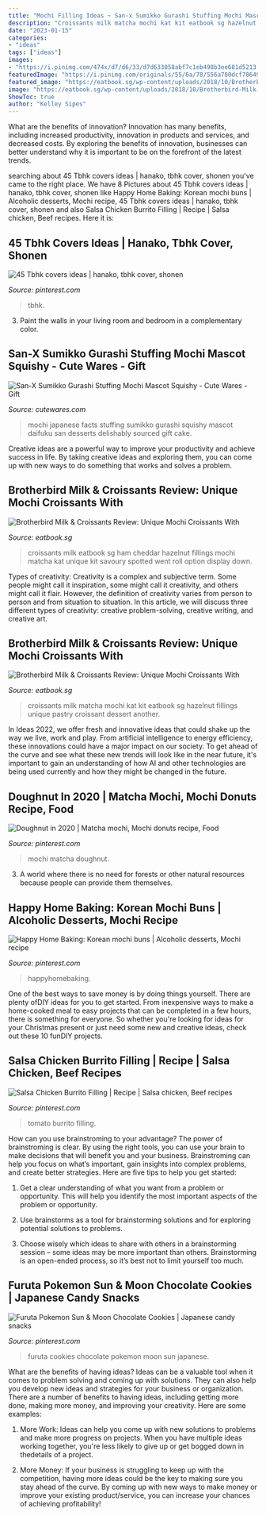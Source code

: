 ```yaml
---
title: "Mochi Filling Ideas ~ San-x Sumikko Gurashi Stuffing Mochi Mascot Squishy"
description: "Croissants milk matcha mochi kat kit eatbook sg hazelnut fillings unique pastry croissant dessert another"
date: "2023-01-15"
categories:
- "ideas"
tags: ["ideas"]
images:
- "https://i.pinimg.com/474x/d7/d6/33/d7d633058abf7c1eb498b3ee681d5213.jpg"
featuredImage: "https://i.pinimg.com/originals/55/6a/78/556a780dcf78649bcb85c73b7c5f6f76.jpg"
featured_image: "https://eatbook.sg/wp-content/uploads/2018/10/Brotherbird-Milk-Croissants-14-1024x683.jpg"
image: "https://eatbook.sg/wp-content/uploads/2018/10/Brotherbird-Milk-Croissants-2-1024x683.jpg"
ShowToc: true
author: "Kelley Sipes"
---
```



What are the benefits of innovation?
Innovation has many benefits, including increased productivity, innovation in products and services, and decreased costs. By exploring the benefits of innovation, businesses can better understand why it is important to be on the forefront of the latest trends.

	

		
searching about 45 Tbhk covers ideas | hanako, tbhk cover, shonen you've came to the right place. We have 8 Pictures about 45 Tbhk covers ideas | hanako, tbhk cover, shonen like Happy Home Baking: Korean mochi buns | Alcoholic desserts, Mochi recipe, 45 Tbhk covers ideas | hanako, tbhk cover, shonen and also Salsa Chicken Burrito Filling | Recipe | Salsa chicken, Beef recipes. Here it is:
		
    
## 45 Tbhk Covers Ideas | Hanako, Tbhk Cover, Shonen

<img loading=lazy src="https://i.pinimg.com/474x/d7/d6/33/d7d633058abf7c1eb498b3ee681d5213.jpg" onerror="this.onerror=null;this.src='https://tse4.mm.bing.net/th?id=OIP.cdltt0-wmG9ZnjYBEFG86AAAAA&amp;pid=15.1';" alt="45 Tbhk covers ideas | hanako, tbhk cover, shonen">

_Source: pinterest.com_

>tbhk. 

	

3. Paint the walls in your living room and bedroom in a complementary color. 

    
## San-X Sumikko Gurashi Stuffing Mochi Mascot Squishy - Cute Wares - Gift

<img loading=lazy src="https://usercontent1.hubstatic.com/13948672_f520.jpg" onerror="this.onerror=null;this.src='https://tse3.mm.bing.net/th?id=OIP.r1IGQxUzCPvNkOpJ25H69wHaFd&amp;pid=15.1';" alt="San-X Sumikko Gurashi Stuffing Mochi Mascot Squishy - Cute Wares - Gift">

_Source: cutewares.com_

>mochi japanese facts stuffing sumikko gurashi squishy mascot daifuku san desserts delishably sourced gift cake. 

	

Creative ideas are a powerful way to improve your productivity and achieve success in life. By taking creative ideas and exploring them, you can come up with new ways to do something that works and solves a problem.

    
## Brotherbird Milk &amp; Croissants Review: Unique Mochi Croissants With

<img loading=lazy src="https://eatbook.sg/wp-content/uploads/2018/10/Brotherbird-Milk-Croissants-14-1024x683.jpg" onerror="this.onerror=null;this.src='https://tse3.mm.bing.net/th?id=OIP.ojZkepLrfzbwQ9RlNOStawHaE8&amp;pid=15.1';" alt="Brotherbird Milk &amp; Croissants Review: Unique Mochi Croissants With">

_Source: eatbook.sg_

>croissants milk eatbook sg ham cheddar hazelnut fillings mochi matcha kat unique kit savoury spotted went roll option display down. 

	

Types of creativity:
Creativity is a complex and subjective term. Some people might call it inspiration, some might call it creativity, and others might call it flair. However, the definition of creativity varies from person to person and from situation to situation. In this article, we will discuss three different types of creativity: creative problem-solving, creative writing, and creative art.

    
## Brotherbird Milk &amp; Croissants Review: Unique Mochi Croissants With

<img loading=lazy src="https://eatbook.sg/wp-content/uploads/2018/10/Brotherbird-Milk-Croissants-2-1024x683.jpg" onerror="this.onerror=null;this.src='https://tse3.mm.bing.net/th?id=OIP.YQVfej_Dk_DVz4O7YE8Y8AHaE8&amp;pid=15.1';" alt="Brotherbird Milk &amp; Croissants Review: Unique Mochi Croissants With">

_Source: eatbook.sg_

>croissants milk matcha mochi kat kit eatbook sg hazelnut fillings unique pastry croissant dessert another. 

	

In Ideas 2022, we offer fresh and innovative ideas that could shake up the way we live, work and play. From artificial intelligence to energy efficiency, these innovations could have a major impact on our society. To get ahead of the curve and see what these new trends will look like in the near future, it's important to gain an understanding of how AI and other technologies are being used currently and how they might be changed in the future.

    
## Doughnut In 2020 | Matcha Mochi, Mochi Donuts Recipe, Food

<img loading=lazy src="https://i.pinimg.com/originals/55/6a/78/556a780dcf78649bcb85c73b7c5f6f76.jpg" onerror="this.onerror=null;this.src='https://tse1.mm.bing.net/th?id=OIP.Dv4ntwczmj2fZr7PONlgEwHaLG&amp;pid=15.1';" alt="Doughnut in 2020 | Matcha mochi, Mochi donuts recipe, Food">

_Source: pinterest.com_

>mochi matcha doughnut. 

	

3. A world where there is no need for forests or other natural resources because people can provide them themselves. 

    
## Happy Home Baking: Korean Mochi Buns | Alcoholic Desserts, Mochi Recipe

<img loading=lazy src="https://i.pinimg.com/originals/3e/2b/05/3e2b057db6220b258fb17d46c9028a56.jpg" onerror="this.onerror=null;this.src='https://tse4.mm.bing.net/th?id=OIP.ESOk44fFfmixdVQ6AOdMFgHaJ4&amp;pid=15.1';" alt="Happy Home Baking: Korean mochi buns | Alcoholic desserts, Mochi recipe">

_Source: pinterest.com_

>happyhomebaking. 

	

One of the best ways to save money is by doing things yourself. There are plenty ofDIY ideas for you to get started. From inexpensive ways to make a home-cooked meal to easy projects that can be completed in a few hours, there is something for everyone. So whether you're looking for ideas for your Christmas present or just need some new and creative ideas, check out these 10 funDIY projects.

    
## Salsa Chicken Burrito Filling | Recipe | Salsa Chicken, Beef Recipes

<img loading=lazy src="https://i.pinimg.com/originals/1c/2e/4e/1c2e4ef0fc06c3cf5666d942fe2b131c.jpg" onerror="this.onerror=null;this.src='https://tse4.mm.bing.net/th?id=OIP.LYHcrvQrWEPS25H-cxjHsgHaLH&amp;pid=15.1';" alt="Salsa Chicken Burrito Filling | Recipe | Salsa chicken, Beef recipes">

_Source: pinterest.com_

>tomato burrito filling. 

	

How can you use brainstroming to your advantage?
The power of brainstroming is clear. By using the right tools, you can use your brain to make decisions that will benefit you and your business. Brainstroming can help you focus on what’s important, gain insights into complex problems, and create better strategies. Here are five tips to help you get started: 
1. Get a clear understanding of what you want from a problem or opportunity. This will help you identify the most important aspects of the problem or opportunity. 

2. Use brainstorms as a tool for brainstorming solutions and for exploring potential solutions to problems. 

3. Choose wisely which ideas to share with others in a brainstorming session – some ideas may be more important than others. Brainstorming is an open-ended process, so it’s best not to limit yourself too much.

    
## Furuta Pokemon Sun &amp; Moon Chocolate Cookies | Japanese Candy Snacks

<img loading=lazy src="https://i.pinimg.com/736x/48/58/07/485807276ce0cb21f2ace1dd776269c6.jpg" onerror="this.onerror=null;this.src='https://tse1.mm.bing.net/th?id=OIP.YyE7ijhKWnFxPBNfSTzowQHaHa&amp;pid=15.1';" alt="Furuta Pokemon Sun &amp; Moon Chocolate Cookies | Japanese candy snacks">

_Source: pinterest.com_

>furuta cookies chocolate pokemon moon sun japanese. 

	

What are the benefits of having ideas?
Ideas can be a valuable tool when it comes to problem solving and coming up with solutions. They can also help you develop new ideas and strategies for your business or organization. There are a number of benefits to having ideas, including getting more done, making more money, and improving your creativity. Here are some examples:
1. More Work: Ideas can help you come up with new solutions to problems and make more progress on projects. When you have multiple ideas working together, you're less likely to give up or get bogged down in thedetails of a project.

2. More Money: If your business is struggling to keep up with the competition, having more ideas could be the key to making sure you stay ahead of the curve. By coming up with new ways to make money or improve your existing product/service, you can increase your chances of achieving profitability!

